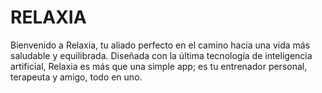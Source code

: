 # RELAXIA
Bienvenido a Relaxia, tu aliado perfecto en el camino hacia una vida más saludable y equilibrada. Diseñada con la última tecnología de inteligencia artificial, Relaxia es más que una simple app; es tu entrenador personal, terapeuta y amigo, todo en uno. 
